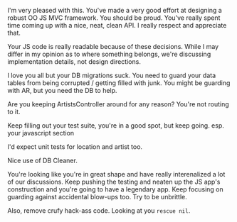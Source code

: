 I'm very pleased with this.  You've made a very good effort at designing a
robust OO JS MVC framework.  You should be proud.  You've really spent time
coming up with a nice, neat, clean API.  I really respect and appreciate that.

Your JS code is really readable because of these decisions.  While I may
differ in my opinion as to where something belongs, we're discussing
implementation details, not design directions.

I love you all but your DB migrations suck.  You need to guard your data tables
from being corrupted / getting filled with junk.  You might be guarding with
AR, but you need the DB to help.

Are you keeping ArtistsController around for any reason?  You're not routing to
it.

Keep filling out your test suite, you're in a good spot, but keep going. esp.
your javascript section

I'd expect unit tests for location and artist too.

Nice use of DB Cleaner.

You're looking like you're in great shape and have really interenalized a lot
of our discussions.  Keep pushing the testing and neaten up the JS app's
construction and you're going to have a legendary app.  Keep focusing on
guarding against accidental blow-ups too.  Try to be unbrittle.

Also, remove crufy hack-ass code.  Looking at you `rescue nil`.
